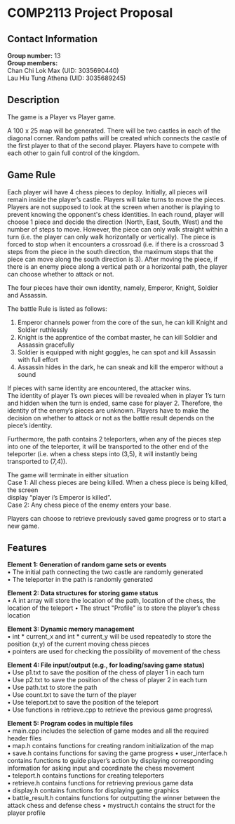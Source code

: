 # COMP2113 Project Proposal

## Contact Information
**Group number:** 13\
**Group members:**\
Chan Chi Lok Max    (UID: 3035690440)\
Lau Hiu Tung Athena (UID: 3035689245)

## **Description**

The game is a Player vs Player game.

A 100 x 25 map will be generated. There will be two castles in each of the diagonal corner. Random paths will be created which connects the castle of the first player to that of the second player. Players have to compete with each other to gain full control of the kingdom.

## **Game Rule**
Each player will have 4 chess pieces to deploy. Initially, all pieces will remain inside the player’s castle. Players will take turns to move the pieces. Players are not supposed to look at the screen when another is playing to prevent knowing the opponent's chess identities. In each round, player will choose 1 piece and decide the direction (North, East, South, West) and the number of steps to move. However, the piece can only walk straight within a turn (i.e. the player can only walk horizontally or vertically). The piece is forced to stop when it encounters a crossroad (i.e. if there is a crossroad 3 steps from the piece in the south direction, the maximum steps that the piece can move along the south direction is 3).
After moving the piece, if there is an enemy piece along a vertical path or a horizontal path, the player can choose whether to attack or not.

The four pieces have their own identity, namely, Emperor, Knight, Soldier and Assassin.

The battle Rule is listed as follows:
1.	Emperor channels power from the core of the sun, he can kill Knight and Soldier ruthlessly
2.	Knight is the apprentice of the combat master, he can kill Soldier and Assassin gracefully
3.	Soldier is equipped with night goggles, he can spot and kill Assassin with full effort
4.	Assassin hides in the dark, he can sneak and kill the emperor without a sound

If pieces with same identity are encountered, the attacker wins.\
The identity of player 1’s own pieces will be revealed when in player 1’s turn and hidden when the turn is ended, same case for player 2. Therefore, the identity of the enemy’s pieces are unknown. Players have to make the decision on whether to attack or not as the battle result depends on the piece’s identity.

Furthermore, the path contains 2 teleporters, when any of the pieces step into one of the teleporter, it will be transported to the other end of the teleporter (i.e. when a chess steps into (3,5), it will instantly being transported to (7,4)).

The game will terminate in either situation\
Case 1: All chess pieces are being killed. When a chess piece is being killed, the screen\
        display “player i’s Emperor is killed”.\
Case 2: Any chess piece of the enemy enters your base.

Players can choose to retrieve previously saved game progress or to start a new game.

## **Features**

**Element 1: Generation of random game sets or events**\
•	The initial path connecting the two castle are randomly generated\
•	The teleporter in the path is randomly generated

**Element 2: Data structures for storing game status**\
•	A int array will store the location of the path, location of the chess, the location of the teleport
•	The struct "Profile" is to store the player’s chess location


**Element 3: Dynamic memory management**\
•	int * current_x and  int * current_y will be used repeatedly to store the position (x,y) of the current moving chess pieces\
•	pointers are used for checking the possibility of movement of the chess


**Element 4: File input/output (e.g., for loading/saving game status)**\
•	Use p1.txt to save the position of the chess of player 1 in each turn\
•	Use p2.txt to save the position of the chess of player 2 in each turn\
•	Use path.txt to store the path\
•	Use count.txt to save the turn of the player\
•	Use teleport.txt to save the position of the teleport\
•	Use functions in retrieve.cpp to retrieve the previous game progress\


**Element 5: Program codes in multiple files**\
•	main.cpp includes the selection of game modes and all the required header files\
•	map.h contains functions for creating random initialization of the map\
•	save.h contains functions for saving the game progress
•	user_interface.h contains functions to guide player’s action by displaying corresponding information for asking input and coordinate the chess movement\
•	teleport.h contains functions for creating teleporters\
•	retrieve.h contains functions for retrieving previous game data\
•	display.h contains functions for displaying game graphics\
•	battle_result.h contains functions for outputting the winner between the attack chess and defense chess
•	mystruct.h contains the struct for the player profile
